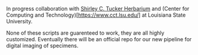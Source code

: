 In progress collaboration with [Shirley C. Tucker Herbarium](http://www.herbarium.lsu.edu/) and (Center for Computing and Technology)[https://www.cct.lsu.edu/] at Louisiana State University. 

None of these scripts are guarenteed to work, they are all highly customized. Eventually there will be an official repo for our new pipeline for digital imaging of specimens. 


